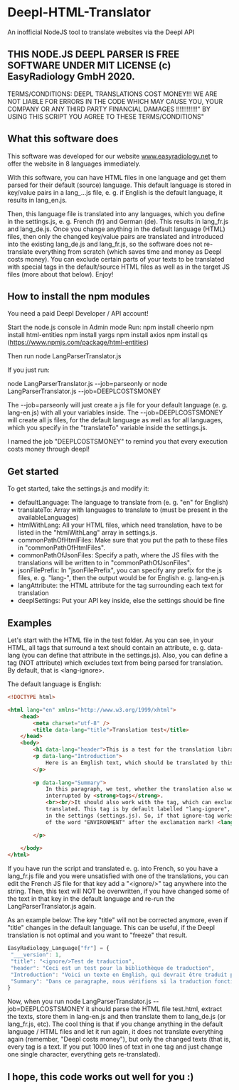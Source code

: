 # Deepl-HTML-Translator
An inofficial NodeJS tool to translate websites via the Deepl API

THIS NODE.JS DEEPL PARSER IS FREE SOFTWARE UNDER MIT LICENSE (c) EasyRadiology GmbH 2020.
------------------------------------------------------------------------------------------
TERMS/CONDITIONS: DEEPL TRANSLATIONS COST MONEY!!! WE ARE NOT LIABLE FOR ERRORS IN THE CODE WHICH MAY
CAUSE YOU, YOUR COMPANY OR ANY THIRD PARTY FINANCIAL DAMAGES !!!!!!!!!!!!"
BY USING THIS SCRIPT YOU AGREE TO THESE TERMS/CONDITIONS"

## What this software does

This software was developed for our website <a href="https://easyradiology.net">www.easyradiology.net</a> to offer the website in 8 languages immediately.

With this software, you can have HTML files in one language and get them parsed for their default (source) language. This default language is stored in key/value
pairs in a lang_...js file, e. g. if English is the default language, it results in lang_en.js.

Then, this language file is translated into any languages, which you define in the settings.js, e. g. French (fr) and German (de). This results in lang_fr.js and 
lang_de.js. Once you change anything in the default language (HTML) files, then only the changed key/value pairs are translated and introduced into the existing
lang_de.js and lang_fr.js, so the software does not re-translate everything from scratch (which saves time and money as Deepl costs money).
You can exclude certain parts of your texts to be translated with special tags in the default/source HTML files as well as in the target JS files (more about that
below).
Enjoy!

## How to install the npm modules

You need a paid Deepl Developer / API account!

Start the node.js console in Admin mode
Run:
npm install cheerio
npm install html-entities
npm install yargs
npm install axios
npm install qs
(https://www.npmjs.com/package/html-entities)

Then run node LangParserTranslator.js

If you just run:

node LangParserTranslator.js --job=parseonly 
or 
node LangParserTranslator.js --job=DEEPLCOSTSMONEY

The --job=parseonly will just create a js file for your default language (e. g. lang-en.js) with all your variables inside.
The --job=DEEPLCOSTSMONEY will create all js files, for the default language as well as for all languages, which you 
specify in the "translateTo" variable inside the settings.js.

I named the job "DEEPLCOSTSMONEY" to remind you that every execution costs money through deepl!

## Get started

To get started, take the settings.js and modify it:

* defaultLanguage: The language to translate from (e. g. "en" for English)
* translateTo: Array with languages to translate to (must be present in the availableLanguages)
* htmlWithLang: All your HTML files, which need translation, have to be listed in the "htmlWithLang" array in settings.js.
* commonPathOfHtmlFiles: Make sure that you put the path to these files in "commonPathOfHtmlFiles".
* commonPathOfJsonFiles: Specify a path, where the JS files with the translations will be written to in "commonPathOfJsonFiles".
* jsonFilePrefix: In "jsonFilePrefix", you can specify any prefix for the js files, e. g. "lang-", then the output would be 
for English e. g. lang-en.js
* langAttribute: the HTML attribute for the tag surrounding each text for translation
* deeplSettings: Put your API key inside, else the settings should be fine


## Examples

Let's start with the HTML file in the test folder. 
As you can see, in your HTML, all tags that surround a text should contain an attribute, e. g. data-lang (you can define that 
attribute in the settings.js). Also, you can define a tag (NOT attribute) which excludes text from being parsed for translation.
By default, that is &lt;lang-ignore&gt;.




The default language is English:

```html
<!DOCTYPE html>

<html lang="en" xmlns="http://www.w3.org/1999/xhtml">
    <head>
        <meta charset="utf-8" />
        <title data-lang="title">Translation test</title>
    </head>
    <body>
        <h1 data-lang="header">This is a test for the translation library</h1>
        <p data-lang="Introduction">
            Here is an Emglish text, which should be translated by this library with Deepl.
        </p>
    
        <p data-lang="Summary">
            In this paragraph, we test, whether the translation also works without being
            interrupted by <strong>tags</strong>.
            <br><br/>It should also work with the tag, which can exclude content from being
            translated. This tag is by default labelled "lang-ignore", but can be changed 
            in the settings (settings.js). So, if that ignore-tag works, then there shouldn't be a translation
            of the word "ENVIRONMENT" after the exclamation mark! <lang-ignore>ENVIRONMENT</lang-ignore>

        </p>
        
    </body>
</html>
```

If you have run the script and translated e. g. into French, so you have a lang_fr.js file and you were unsatisfied with one of 
the translations, you can edit the French JS file for that key add a "&lt;ignore/&gt;" tag anywhere into the string. Then, this text will NOT be overwritten, if you have changed some of the text in that key in the default language and re-run the LangParserTranslator.js again.

As an example below: The key "title" will not be corrected anymore, even if "title" changes in the default language. This can be useful, if the Deepl translation is not optimal and you want to "freeze" that result.


```javascript
EasyRadiology_Language["fr"] = {
 "___version": 1,
 "title": "<ignore/>Test de traduction",
 "header": "Ceci est un test pour la bibliothèque de traduction",
 "Introduction": "Voici un texte en Emglish, qui devrait être traduit par cette bibliothèque avec Deepl.",
 "Summary": "Dans ce paragraphe, nous vérifions si la traduction fonctionne également sans être interrompue par des <strong>balises</strong>. <br><br>Il devrait également fonctionner avec la balise, qui peut exclure le contenu de la traduction. Cette balise est par défaut étiquetée \"lang-ignore\", mais peut être modifiée dans les paramètres (settings.js). Donc, si cette étiquette d'ignorance fonctionne, alors il ne devrait pas y avoir de traduction du mot \"E-N-V-I-R-O-N-M-E-N-T\" après le point d'exclamation ! <lang-ignore>ENVIRONMENT</lang-ignore>"
}
```

Now, when you run 
node LangParserTranslator.js --job=DEEPLCOSTSMONEY
it should parse the HTML file test.html, extract the texts, store them in lang-en.js and then translate them to lang_de.js (or lang_fr.js, etc).
The cool thing is that if you change anything in the default language / HTML files and let it run again, it does not 
translate everything again (remember, "Deepl costs money"), but only the changed texts (that is, every tag is a text. If you
put 1000 lines of text in one tag and just change one single character, everything gets re-translated).

## I hope, this code works out well for you :)